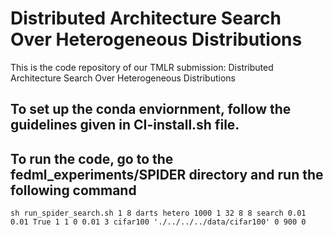 # Distributed Architecture Search Over Heterogeneous Distributions
This is the code repository of our TMLR submission: Distributed Architecture Search Over Heterogeneous Distributions

## To set up the conda enviornment, follow the guidelines given in CI-install.sh file.

## To run the code, go to the fedml_experiments/SPIDER directory and run the following command
````
sh run_spider_search.sh 1 8 darts hetero 1000 1 32 8 8 search 0.01 0.01 True 1 1 0 0.01 3 cifar100 './../../../data/cifar100' 0 900 0
````

